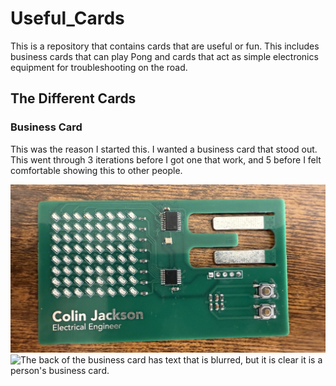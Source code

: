 # Useful_Cards
This is a repository that contains cards that are useful or fun. This includes business cards that can play Pong and cards that act as simple electronics equipment for troubleshooting on the road.

## The Different Cards

### Business Card
This was the reason I started this. I wanted a business card that stood out. This went through 3 iterations before I got one that work, and 5 before I felt comfortable showing this to other people.

![A picture of a green business card sized PCB that has an 8x8 display along with 2 buttons and 2 integrated circuits.](/images/business_card_front.jpeg)
![The back of the business card has text that is blurred, but it is clear it is a person's business card.](relative%20images/business_card_back.jpeg)